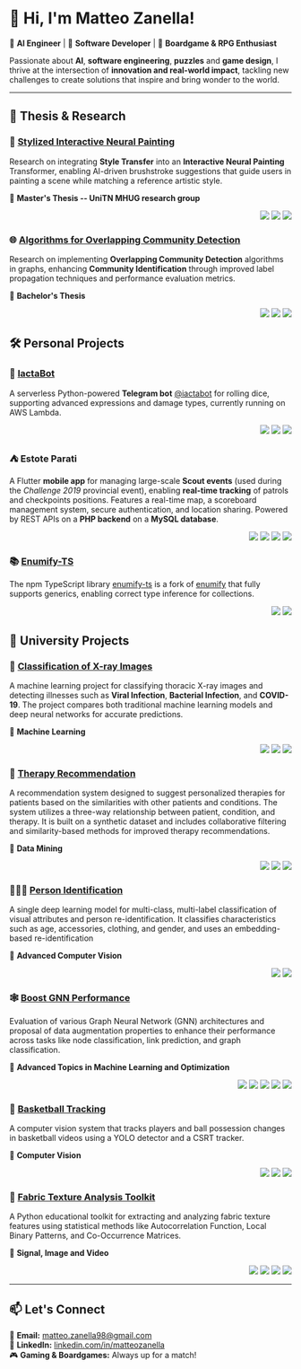 # 👋 Hi, I'm Matteo Zanella!

🎯 **AI Engineer** | 🤖 **Software Developer** | 🎲 **Boardgame & RPG Enthusiast**

Passionate about **AI**, **software engineering**, **puzzles** and **game design**, I thrive at the intersection of **innovation and real-world impact**, tackling new challenges to create solutions that inspire and bring wonder to the world.

---
## 🔬 Thesis & Research

### 🎨 [Stylized Interactive Neural Painting](https://github.com/MatteoZanella/Sty-Paint)
Research on integrating **Style Transfer** into an **Interactive Neural Painting** Transformer, enabling AI-driven brushstroke suggestions that guide users in painting a scene while matching a reference artistic style.

📄 **Master's Thesis -- UniTN MHUG research group**
<p align="right">
	<img src="https://img.shields.io/badge/Python-3776AB?style=flat&logo=python&logoColor=white">
	<img src="https://img.shields.io/badge/PyTorch-EE4C2C?style=flat&logo=pytorch&logoColor=white">
	<img src="https://img.shields.io/badge/Transformers-FF6F00?style=flat&logo=huggingface&logoColor=white">
</p>

### 🌐 [Algorithms for Overlapping Community Detection](https://github.com/MatteoZanella/community-detection)
Research on implementing **Overlapping Community Detection** algorithms in graphs, enhancing **Community Identification** through improved label propagation techniques and performance evaluation metrics.

📄 **Bachelor's Thesis**
<p align="right">
	<img src="https://img.shields.io/badge/Python-3776AB?style=flat&logo=python&logoColor=white">
	<img src="https://img.shields.io/badge/NumPy-013243?style=flat&logo=numpy&logoColor=white">
	<img src="https://img.shields.io/badge/graph--tool-004080?style=flat">
</p>

## 🛠️ Personal Projects

### 🎲 [IactaBot](https://github.com/MatteoZanella/iactabot)
A serverless Python-powered **Telegram bot** [@iactabot](https://t.me/iactabot) for rolling dice, supporting advanced expressions and damage types, currently running on AWS Lambda.
<p align="right">
	<img src="https://img.shields.io/badge/Python-3776AB?style=flat&logo=python&logoColor=white">
	<img src="https://img.shields.io/badge/AWS%20Lambda-FF9900?style=flat&logo=aws-lambda&logoColor=white">
    <img src="https://img.shields.io/badge/Telegram-26A5E4?style=flat&logo=telegram&logoColor=white">
</p>

### ⛺ Estote Parati
A Flutter **mobile app** for managing large-scale **Scout events** (used during the _Challenge 2019_ provincial event), enabling **real-time tracking** of patrols and checkpoints positions. Features a real-time map, a scoreboard management system, secure authentication, and location sharing. Powered by REST APIs on a **PHP backend** on a **MySQL database**.
<p align="right"> <img src="https://img.shields.io/badge/Flutter-02569B?style=flat&logo=flutter&logoColor=white"> <img src="https://img.shields.io/badge/Dart-0175C2?style=flat&logo=dart&logoColor=white"> <img src="https://img.shields.io/badge/PHP-777BB4?style=flat&logo=php&logoColor=white"> <img src="https://img.shields.io/badge/MySQL-4479A1?style=flat&logo=mysql&logoColor=white"> </p>

### 📚 [Enumify-TS](https://github.com/MatteoZanella/enumify-ts)
The npm TypeScript library [enumify-ts](https://www.npmjs.com/package/enumify-ts/) is a fork of [enumify](https://www.npmjs.com/package/enumify) that fully supports generics, enabling correct type inference for collections.
<p align="right">
	<img src="https://img.shields.io/badge/TypeScript-3178C6?style=flat&logo=typescript&logoColor=white">
	<img src="https://img.shields.io/badge/npm-CB3837?style=flat&logo=npm&logoColor=white">
</p>

## 🏫 University Projects

### 🩻 [Classification of X-ray Images](https://github.com/MatteoZanella/x-ray)
A machine learning project for classifying thoracic X-ray images and detecting illnesses such as **Viral Infection**, **Bacterial Infection**, and **COVID-19**. The project compares both traditional machine learning models and deep neural networks for accurate predictions.

📄 **Machine Learning**
<p align="right">
	<img src="https://img.shields.io/badge/Python-3776AB?style=flat&logo=python&logoColor=white">
	<img src="https://img.shields.io/badge/PyTorch-EE4C2C?style=flat&logo=pytorch&logoColor=white">
    <img src="https://img.shields.io/badge/scikit--learn-F7931E?style=flat&logo=scikit-learn&logoColor=white">
</p>

### 💊 [Therapy Recommendation](https://github.com/MatteoZanella/therapy-recommend)
A recommendation system designed to suggest personalized therapies for patients based on the similarities with other patients and conditions. The system utilizes a three-way relationship between patient, condition, and therapy. It is built on a synthetic dataset and includes collaborative filtering and similarity-based methods for improved therapy recommendations.

📄 **Data Mining**
<p align="right">
	<img src="https://img.shields.io/badge/Python-3776AB?style=flat&logo=python&logoColor=white">
	<img src="https://img.shields.io/badge/NumPy-013243?style=flat&logo=numpy&logoColor=white">
	<img src="https://img.shields.io/badge/Data%20Mining-123456?style=flat&logo=data%20mining&logoColor=white">
</p>

### 🧑‍🤝‍🧑 [Person Identification](https://github.com/MatteoZanella/person-ID)
A single deep learning model for multi-class, multi-label classification of visual attributes and person re-identification. It classifies characteristics such as age, accessories, clothing, and gender, and uses an embedding-based re-identification

📄 **Advanced Computer Vision**
<p align="right">
	<img src="https://img.shields.io/badge/Python-3776AB?style=flat&logo=python&logoColor=white">
	<img src="https://img.shields.io/badge/PyTorch-EE4C2C?style=flat&logo=pytorch&logoColor=white">
</p>

### 🕸️ [Boost GNN Performance](https://github.com/MatteoZanella/GNN-boost)
Evaluation of various Graph Neural Network (GNN) architectures and proposal of data augmentation properties to enhance their performance across tasks like node classification, link prediction, and graph classification.

📄 **Advanced Topics in Machine Learning and Optimization**
<p align="right">
    <img src="https://img.shields.io/badge/Python-3776AB?style=flat&logo=python&logoColor=white">
    <img src="https://img.shields.io/badge/PyTorch_Geometric-EE4C2C?style=flat&logo=pyg&logoColor=white">
	<img src="https://img.shields.io/badge/PyTorch_Lightning-792EE5?style=flat&logo=lightning&logoColor=white">
	<img src="https://img.shields.io/badge/OGB-123456?style=flat&logo=data%20mining&logoColor=white">
    <img src="https://img.shields.io/badge/graph--tool-004080?style=flat">
</p>

### 🏀 [Basketball Tracking](https://github.com/MatteoZanella/video-analytics-basketball)
A computer vision system that tracks players and ball possession changes in basketball videos using a YOLO detector and a CSRT tracker.

📄 **Computer Vision**
<p align="right"> <img src="https://img.shields.io/badge/Python-3776AB?style=flat&logo=python&logoColor=white"> <img src="https://img.shields.io/badge/OpenCV-5C3EE8?style=flat&logo=opencv&logoColor=white"> <img src="https://img.shields.io/badge/Yolo-FF7200?style=flat&logo=YOLO&logoColor=white"> </p>

### 🧵 [Fabric Texture Analysis Toolkit](https://github.com/MatteoZanella/siv-texture-analysis)
A Python educational toolkit for extracting and analyzing fabric texture features using statistical methods like Autocorrelation Function, Local Binary Patterns, and Co-Occurrence Matrices.

📄 **Signal, Image and Video**
<p align="right">
	<img src="https://img.shields.io/badge/Python-3776AB?style=flat&logo=python&logoColor=white">
	<img src="https://img.shields.io/badge/UnitTest-%23000000?style=flat&logo=python&logoColor=white">
	  <img src="https://img.shields.io/badge/Pillow-FFB13B?style=flat&logo=pillow&logoColor=white">
	  <img src="https://img.shields.io/badge/Numpy-013243?style=flat&logo=numpy&logoColor=white">
</p>

---
## 📫 Let's Connect
📧 **Email:** [matteo.zanella98@gmail.com](mailto:matteo.zanella98@gmail.com) \
💼 **LinkedIn:** [linkedin.com/in/matteozanella](https://linkedin.com/in/matteozanella) \
🎮 **Gaming & Boardgames:** Always up for a match!
